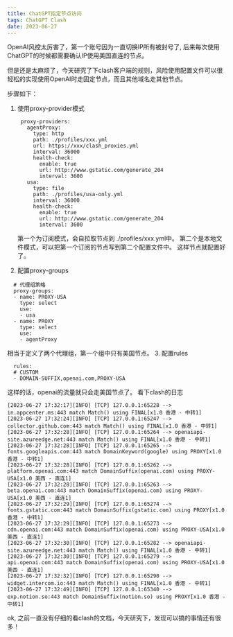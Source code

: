 ```yaml
---
title: ChatGPT指定节点访问
tags: ChatGPT Clash
date: 2023-06-27
---
```

OpenAI风控太厉害了，第一个账号因为一直切换IP所有被封号了, 后来每次使用ChatGPT的时候都需要确认IP使用美国直连的节点。

但是还是太麻烦了，今天研究了下clash客户端的规则，风险使用配置文件可以很轻松的实现使用OpenAI时走固定节点，而且其他域名走其他节点。

步骤如下：

1. 使用proxy-provider模式

   ```
    proxy-providers:
      agentProxy:
        type: http
        path: ./profiles/xxx.yml
        url: https://xxx/clash_proxies.yml
        interval: 36000
        health-check:
          enable: true
          url: http://www.gstatic.com/generate_204
          interval: 3600
      usa:
        type: file
        path: ./profiles/usa-only.yml
        interval: 36000
        health-check:
          enable: true
          url: http://www.gstatic.com/generate_204
          interval: 3600
   ```
   第一个为订阅模式，会自拉取节点到 ./profiles/xxx.yml中。
   第二个是本地文件模式，可以把第一个订阅的节点写到第二个配置文件中。
   这样节点就配置好了。
2. 配置proxy-groups
```
  # 代理组策略
  proxy-groups:
  - name: PROXY-USA
    type: select
    use:
    - usa
  - name: PROXY
    type: select
    use:
    - agentProxy
```
相当于定义了两个代理组，第一个组中只有美国节点。
3. 配置rules
```
  rules:
  # CUSTOM
  - DOMAIN-SUFFIX,openai.com,PROXY-USA
```
这样的话，openai的流量就只会走美国节点了。
看下clash的日志
```
[2023-06-27 17:32:17][INFO] [TCP] 127.0.0.1:65228 --> in.appcenter.ms:443 match Match() using FINAL[x1.0 香港 - 中转1]
[2023-06-27 17:32:24][INFO] [TCP] 127.0.0.1:65247 --> collector.github.com:443 match Match() using FINAL[x1.0 香港 - 中转1]
[2023-06-27 17:32:28][INFO] [TCP] 127.0.0.1:65264 --> openaiapi-site.azureedge.net:443 match Match() using FINAL[x1.0 香港 - 中转1]
[2023-06-27 17:32:28][INFO] [TCP] 127.0.0.1:65265 --> fonts.googleapis.com:443 match DomainKeyword(google) using PROXY[x1.0 香港 - 中转1]
[2023-06-27 17:32:28][INFO] [TCP] 127.0.0.1:65262 --> platform.openai.com:443 match DomainSuffix(openai.com) using PROXY-USA[x1.0 美西 - 直连1]
[2023-06-27 17:32:28][INFO] [TCP] 127.0.0.1:65263 --> beta.openai.com:443 match DomainSuffix(openai.com) using PROXY-USA[x1.0 美西 - 直连1]
[2023-06-27 17:32:29][INFO] [TCP] 127.0.0.1:65274 --> fonts.gstatic.com:443 match DomainSuffix(gstatic.com) using PROXY[x1.0 香港 - 中转1]
[2023-06-27 17:32:29][INFO] [TCP] 127.0.0.1:65273 --> cdn.openai.com:443 match DomainSuffix(openai.com) using PROXY-USA[x1.0 美西 - 直连1]
[2023-06-27 17:32:30][INFO] [TCP] 127.0.0.1:65282 --> openaiapi-site.azureedge.net:443 match Match() using FINAL[x1.0 香港 - 中转1]
[2023-06-27 17:32:30][INFO] [TCP] 127.0.0.1:65279 --> api.openai.com:443 match DomainSuffix(openai.com) using PROXY-USA[x1.0 美西 - 直连1]
[2023-06-27 17:32:32][INFO] [TCP] 127.0.0.1:65290 --> widget.intercom.io:443 match Match() using FINAL[x1.0 香港 - 中转1]
[2023-06-27 17:32:49][INFO] [TCP] 127.0.0.1:65340 --> exp.notion.so:443 match DomainSuffix(notion.so) using PROXY[x1.0 香港 - 中转1]
```

ok, 之前一直没有仔细的看clash的文档，今天研究下，发现可以搞的事情还有很多！
